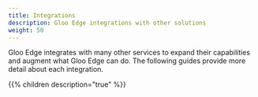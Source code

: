 ```yaml
---
title: Integrations
description: Gloo Edge integrations with other solutions
weight: 50
---
```


Gloo Edge integrates with many other services to expand their capabilities and augment what Gloo Edge can do. The following guides provide more detail about each integration.

{{% children description="true" %}}
